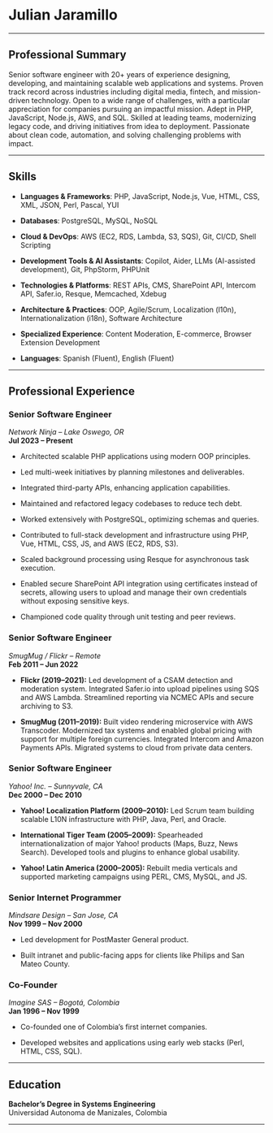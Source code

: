 # **Julian Jaramillo**

---

## **Professional Summary**

Senior software engineer with 20+ years of experience designing, developing, and maintaining scalable web applications and systems. Proven track record across industries including digital media, fintech, and mission-driven technology. Open to a wide range of challenges, with a particular appreciation for companies pursuing an impactful mission. Adept in PHP, JavaScript, Node.js, AWS, and SQL. Skilled at leading teams, modernizing legacy code, and driving initiatives from idea to deployment. Passionate about clean code, automation, and solving challenging problems with impact.

---

## **Skills**

* **Languages & Frameworks**: PHP, JavaScript, Node.js, Vue, HTML, CSS, XML, JSON, Perl, Pascal, YUI

* **Databases**: PostgreSQL, MySQL, NoSQL

* **Cloud & DevOps**: AWS (EC2, RDS, Lambda, S3, SQS), Git, CI/CD, Shell Scripting

* **Development Tools & AI Assistants**: Copilot, Aider, LLMs (AI-assisted development), Git, PhpStorm, PHPUnit

* **Technologies & Platforms**: REST APIs, CMS, SharePoint API, Intercom API, Safer.io, Resque, Memcached, Xdebug

* **Architecture & Practices**: OOP, Agile/Scrum, Localization (l10n), Internationalization (i18n), Software Architecture

* **Specialized Experience**: Content Moderation, E-commerce, Browser Extension Development

* **Languages**: Spanish (Fluent), English (Fluent)

---

## **Professional Experience**

### **Senior Software Engineer**

*Network Ninja – Lake Oswego, OR*  
 **Jul 2023 – Present**

* Architected scalable PHP applications using modern OOP principles.

* Led multi-week initiatives by planning milestones and deliverables.

* Integrated third-party APIs, enhancing application capabilities.

* Maintained and refactored legacy codebases to reduce tech debt.

* Worked extensively with PostgreSQL, optimizing schemas and queries.

* Contributed to full-stack development and infrastructure using PHP, Vue, HTML, CSS, JS, and AWS (EC2, RDS, S3).

* Scaled background processing using Resque for asynchronous task execution.

* Enabled secure SharePoint API integration using certificates instead of secrets, allowing users to upload and manage their own credentials without exposing sensitive keys.

* Championed code quality through unit testing and peer reviews.

### **Senior Software Engineer**

*SmugMug / Flickr – Remote*  
 **Feb 2011 – Jun 2022**

* **Flickr (2019–2021):** Led development of a CSAM detection and moderation system. Integrated Safer.io into upload pipelines using SQS and AWS Lambda. Streamlined reporting via NCMEC APIs and secure archiving to S3.

* **SmugMug (2011–2019):** Built video rendering microservice with AWS Transcoder. Modernized tax systems and enabled global pricing with support for multiple foreign currencies. Integrated Intercom and Amazon Payments APIs. Migrated systems to cloud from private data centers.

### 

### **Senior Software Engineer**

*Yahoo\! Inc. – Sunnyvale, CA*  
 **Dec 2000 – Dec 2010**

* **Yahoo\! Localization Platform (2009–2010):** Led Scrum team building scalable L10N infrastructure with PHP, Java, Perl, and Oracle.

* **International Tiger Team (2005–2009):** Spearheaded internationalization of major Yahoo\! products (Maps, Buzz, News Search). Developed tools and plugins to enhance global usability.

* **Yahoo\! Latin America (2000–2005):** Rebuilt media verticals and supported marketing campaigns using PERL, CMS, MySQL, and JS.

### **Senior Internet Programmer**

*Mindsare Design – San Jose, CA*  
 **Nov 1999 – Nov 2000**

* Led development for PostMaster General product.

* Built intranet and public-facing apps for clients like Philips and San Mateo County.

### **Co-Founder**

*Imagine SAS – Bogotá, Colombia*  
 **Jan 1996 – Nov 1999**

* Co-founded one of Colombia’s first internet companies.

* Developed websites and applications using early web stacks (Perl, HTML, CSS, SQL).

---

## **Education**

**Bachelor’s Degree in Systems Engineering**  
 Universidad Autonoma de Manizales, Colombia

---

